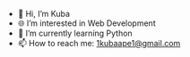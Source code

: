 - 👋 Hi, I’m Kuba
- 🌐 I’m interested in Web Development
- 🐍 I’m currently learning Python
- 📫 How to reach me: 1kubaape1@gmail.com
